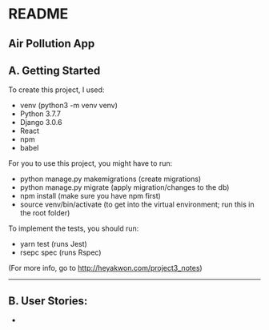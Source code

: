 # README

## Air Pollution App

## A. Getting Started
To create this project, I used:
* venv (python3 -m venv venv)
* Python 3.7.7
* Django 3.0.6
* React
* npm
* babel

For you to use this project, you might have to run:
* python manage.py makemigrations (create migrations)
* python manage.py migrate (apply migration/changes to the db)
* npm install (make sure you have npm first)
* source venv/bin/activate (to get into the virtual environment; run this in the root folder)

To implement the tests, you should run:
* yarn test (runs Jest)
* rsepc spec (runs Rspec)

(For more info, go to http://heyakwon.com/project3_notes)

---

## B. User Stories:
* 

